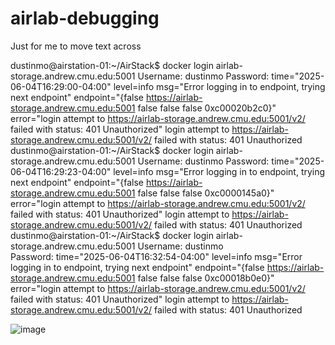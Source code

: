 # airlab-debugging
Just for me to move text across

dustinmo@airstation-01:~/AirStack$ docker login airlab-storage.andrew.cmu.edu:5001
Username: dustinmo
Password: 
time="2025-06-04T16:29:00-04:00" level=info msg="Error logging in to endpoint, trying next endpoint" endpoint="{false https://airlab-storage.andrew.cmu.edu:5001 false false false 0xc00020b2c0}" error="login attempt to https://airlab-storage.andrew.cmu.edu:5001/v2/ failed with status: 401 Unauthorized"
login attempt to https://airlab-storage.andrew.cmu.edu:5001/v2/ failed with status: 401 Unauthorized
dustinmo@airstation-01:~/AirStack$ docker login airlab-storage.andrew.cmu.edu:5001
Username: dustinmo
Password: 
time="2025-06-04T16:29:23-04:00" level=info msg="Error logging in to endpoint, trying next endpoint" endpoint="{false https://airlab-storage.andrew.cmu.edu:5001 false false false 0xc0000145a0}" error="login attempt to https://airlab-storage.andrew.cmu.edu:5001/v2/ failed with status: 401 Unauthorized"
login attempt to https://airlab-storage.andrew.cmu.edu:5001/v2/ failed with status: 401 Unauthorized
dustinmo@airstation-01:~/AirStack$ docker login airlab-storage.andrew.cmu.edu:5001
Username: dustinmo	
Password: 
time="2025-06-04T16:32:54-04:00" level=info msg="Error logging in to endpoint, trying next endpoint" endpoint="{false https://airlab-storage.andrew.cmu.edu:5001 false false false 0xc00018b0e0}" error="login attempt to https://airlab-storage.andrew.cmu.edu:5001/v2/ failed with status: 401 Unauthorized"
login attempt to https://airlab-storage.andrew.cmu.edu:5001/v2/ failed with status: 401 Unauthorized


![image](https://github.com/user-attachments/assets/51dfffca-de92-488b-983a-4c0df2d521e3)
